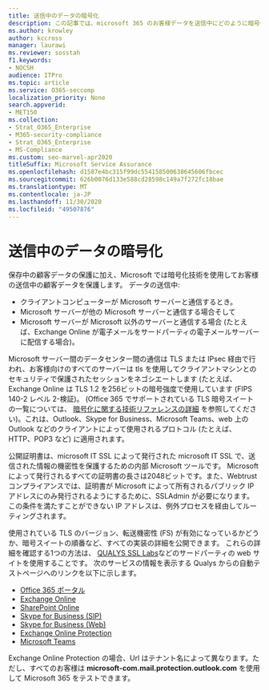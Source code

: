 ```yaml
---
title: 送信中のデータの暗号化
description: この記事では、microsoft 365 のお客様データを送信中にどのように暗号化するかについて、簡単な説明を記載しています。
ms.author: krowley
author: kccross
manager: laurawi
ms.reviewer: sosstah
f1.keywords:
- NOCSH
audience: ITPro
ms.topic: article
ms.service: O365-seccomp
localization_priority: None
search.appverid:
- MET150
ms.collection:
- Strat_O365_Enterprise
- M365-security-compliance
- Strat_O365_Enterprise
- MS-Compliance
ms.custom: seo-marvel-apr2020
titleSuffix: Microsoft Service Assurance
ms.openlocfilehash: d1587e4bc315f99dc554158500638645606fbcec
ms.sourcegitcommit: 626b0076d133e588cd28598c149a7f272fc18bae
ms.translationtype: MT
ms.contentlocale: ja-JP
ms.lasthandoff: 11/30/2020
ms.locfileid: "49507876"
---
```

# <a name="encryption-for-data-in-transit"></a>送信中のデータの暗号化

保存中の顧客データの保護に加え、Microsoft では暗号化技術を使用してお客様の送信中の顧客データを保護します。 データの送信中:

- クライアントコンピューターが Microsoft サーバーと通信するとき。
- Microsoft サーバーが他の Microsoft サーバーと通信する場合そして
- Microsoft サーバーが Microsoft 以外のサーバーと通信する場合 (たとえば、Exchange Online が電子メールをサードパーティの電子メールサーバーに配信する場合)。

Microsoft サーバー間のデータセンター間の通信は TLS または IPsec 経由で行われ、お客様向けのすべてのサーバーは tls を使用してクライアントマシンとのセキュリティで保護されたセッションをネゴシエートします (たとえば、Exchange Online は TLS 1.2 を256ビットの暗号強度で使用しています (FIPS 140-2 レベル 2-検証)。 (Office 365 でサポートされている TLS 暗号スイートの一覧については、 [暗号化に関する技術リファレンスの詳細](https://docs.microsoft.com/microsoft-365/compliance/technical-reference-details-about-encryption) を参照してください)。これは、Outlook、Skype for Business、Microsoft Teams、web 上の Outlook などのクライアントによって使用されるプロトコル (たとえば、HTTP、POP3 など) に適用されます。

公開証明書は、microsoft IT SSL によって発行された microsoft IT SSL で、送信された情報の機密性を保護するための内部 Microsoft ツールです。 Microsoft によって発行されるすべての証明書の長さは2048ビットです。また、Webtrust コンプライアンスでは、証明書が Microsoft によって所有されるパブリック IP アドレスにのみ発行されるようにするために、SSLAdmin が必要になります。 この条件を満たすことができない IP アドレスは、例外プロセスを経由してルーティングされます。

使用されている TLS のバージョン、転送機密性 (FS) が有効になっているかどうか、暗号スイートの順番など、すべての実装の詳細を公開できます。 これらの詳細を確認する1つの方法は、 [QUALYS SSL Labs](https://www.ssllabs.com)などのサードパーティの web サイトを使用することです。 次のサービスの情報を表示する Qualys からの自動テストページへのリンクを以下に示します。

- [Office 365 ポータル](https://www.ssllabs.com/ssltest/analyze.html?d=portal.office.com&hideResults=on)
- [Exchange Online](https://www.ssllabs.com/ssltest/analyze.html?d=outlook.office365.com&hideResults=on)
- [SharePoint Online](https://www.ssllabs.com/ssltest/analyze.html?d=microsoft-my.sharepoint.com&hideResults=on)
- [Skype for Business (SIP)](https://www.ssllabs.com/ssltest/analyze.html?d=sipdir.online.lync.com)
- [Skype for Business (Web)](https://www.ssllabs.com/ssltest/analyze.html?d=webdir.online.lync.com&hideResults=on)
- [Exchange Online Protection](https://ssl-tools.net/mailservers/microsoft-com.mail.protection.outlook.com)
- [Microsoft Teams](https://www.ssllabs.com/ssltest/analyze.html?d=teams.microsoft.com&latest)

Exchange Online Protection の場合、Url はテナント名によって異なります。ただし、すべてのお客様は **microsoft-com.mail.protection.outlook.com** を使用して Microsoft 365 をテストできます。
